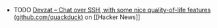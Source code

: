 - TODO [Devzat – Chat over SSH, with some nice quality-of-life features (github.com/quackduck)](https://news.ycombinator.com/item?id=40998158) on [[Hacker News]]